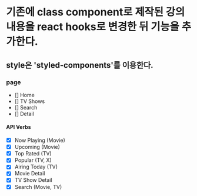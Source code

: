 # 기존에 class component로 제작된 강의내용을 react hooks로 변경한 뒤 기능을 추가한다.

## style은 'styled-components'를 이용한다.

### page

- [] Home
- [] TV Shows
- [] Search
- [] Detail

#### API Verbs

- [x] Now Playing (Movie)
- [x] Upcoming (Movie)
- [x] Top Rated (TV)
- [x] Popular (TV, X)
- [x] Airing Today (TV)
- [x] Movie Detail
- [x] TV Show Detail
- [x] Search (Movie, TV)

